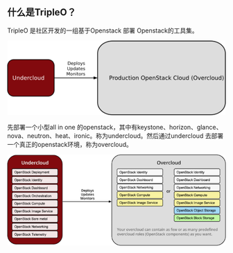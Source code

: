 什么是TripleO？
---

TripleO 是社区开发的一组基于Openstack 部署 Openstack的工具集。

![](/assets/overview.png)

先部署一个小型all in one 的openstack，其中有keystone、horizon、glance、nova、neutron、heat、ironic。称为undercloud。然后通过undercloud 去部署一个真正的openstack环境，称为overcloud。

![](/assets/logical_view.png)

